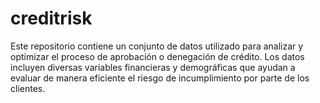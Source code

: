 # creditrisk
Este repositorio contiene un conjunto de datos utilizado para analizar y optimizar el proceso de aprobación o denegación de crédito. Los datos incluyen diversas variables financieras y demográficas que ayudan a evaluar de manera eficiente el riesgo de incumplimiento por parte de los clientes.
